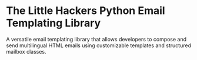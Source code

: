 # The Little Hackers Python Email Templating Library
A versatile email templating library that allows developers to compose and send multilingual HTML emails using customizable templates and structured mailbox classes.
